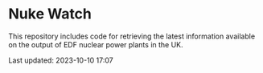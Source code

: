# Nuke Watch

This repository includes code for retrieving the latest information available on the output of EDF nuclear power plants in the UK.

Last updated: 2023-10-10 17:07